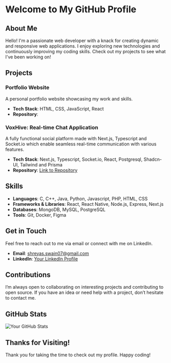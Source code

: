 # Welcome to My GitHub Profile

## About Me

Hello! I'm a passionate web developer with a knack for creating dynamic and responsive web applications. I enjoy exploring new technologies and continuously improving my coding skills. Check out my projects to see what I've been working on!

## Projects

### Portfolio Website
A personal portfolio website showcasing my work and skills.
- **Tech Stack**: HTML, CSS, JavaScript, React
- **Repository**: 

### VoxHive: Real-time Chat Application
A fully functional social platform made with Next.js, Typescript and Socket.io which enable seamless real-time communication with various features.
- **Tech Stack**: Next.js, Typescript, Socket.io, React, Postgresql, Shadcn-UI, Tailwind and Prisma
- **Repository**: [Link to Repository](https://github.com/Shreyas-Swain-10/VoxHive.git)


## Skills

- **Languages**: C, C++, Java, Python, Javascript, PHP, HTML, CSS
- **Frameworks & Libraries**: React, React Native, Node.js, Express, Next.js
- **Databases**: MongoDB, MySQL, PostgreSQL
- **Tools**: Git, Docker, Figma

## Get in Touch

Feel free to reach out to me via email or connect with me on LinkedIn.

- **Email**: shreyas.swain07@gmail.com
- **LinkedIn**: [Your LinkedIn Profile](https://www.linkedin.com/in/shreyas-swain/)

## Contributions

I’m always open to collaborating on interesting projects and contributing to open source. If you have an idea or need help with a project, don’t hesitate to contact me.

## GitHub Stats

![Your GitHub Stats](https://github-readme-stats.vercel.app/api?username=Shreyas-Swain-10&show_icons=true&theme=dark)

## Thanks for Visiting!

Thank you for taking the time to check out my profile. Happy coding!
